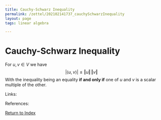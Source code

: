 ```yaml
---
title: Cauchy-Schwarz Inequality
permalink: /zettel/202102141737_cauchySchwarzInequality
layout: page
tags: linear algebra

---
```

# Cauchy-Schwarz Inequality

For $u, v \in V$ we have
$$
\vert \langle u, v \rangle \vert \leq \Vert u \Vert \, \Vert v \Vert
$$
With the inequality being an equality **if and only if** one of $u$ and $v$ is a scalar multiple of the other.

Links: 

References: 

[Return to Index](index)